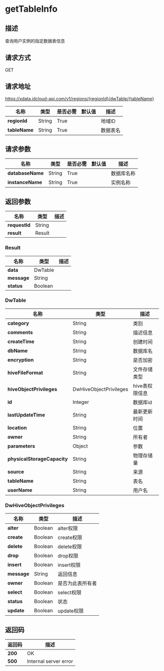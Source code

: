 # getTableInfo


## 描述
查询用户实例的指定数据表信息

## 请求方式
GET

## 请求地址
https://xdata.jdcloud-api.com/v1/regions/{regionId}/dwTable/{tableName}

|名称|类型|是否必需|默认值|描述|
|---|---|---|---|---|
|**regionId**|String|True||地域ID|
|**tableName**|String|True||数据表名|

## 请求参数
|名称|类型|是否必需|默认值|描述|
|---|---|---|---|---|
|**databaseName**|String|True||数据库名称|
|**instanceName**|String|True||实例名称|


## 返回参数
|名称|类型|描述|
|---|---|---|
|**requestId**|String||
|**result**|Result||


### <a name="Result">Result</a>
|名称|类型|描述|
|---|---|---|
|**data**|DwTable||
|**message**|String||
|**status**|Boolean||
### <a name="DwTable">DwTable</a>
|名称|类型|描述|
|---|---|---|
|**category**|String|类别|
|**comments**|String|描述信息|
|**createTime**|String|创建时间|
|**dbName**|String|数据库名|
|**encryption**|String|是否加密|
|**hiveFileFormat**|String|文件存储类型|
|**hiveObjectPrivileges**|DwHiveObjectPrivileges|hive表权限信息|
|**id**|Integer|数据库id|
|**lastUpdateTime**|String|最新更新时间|
|**location**|String|位置|
|**owner**|String|所有者|
|**parameters**|Object|参数|
|**physicalStorageCapacity**|String|物理存储量|
|**source**|String|来源|
|**tableName**|String|表名|
|**userName**|String|用户名|
### <a name="DwHiveObjectPrivileges">DwHiveObjectPrivileges</a>
|名称|类型|描述|
|---|---|---|
|**alter**|Boolean|alter权限|
|**create**|Boolean|create权限|
|**delete**|Boolean|delete权限|
|**drop**|Boolean|drop权限|
|**insert**|Boolean|insert权限|
|**message**|String|返回信息|
|**owner**|Boolean|是否为此表所有者|
|**select**|Boolean|select权限|
|**status**|Boolean|状态|
|**update**|Boolean|update权限|

## 返回码
|返回码|描述|
|---|---|
|**200**|OK|
|**500**|Internal server error|

